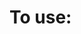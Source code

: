 <h1>To use:</h1>
<a href="http://localhost:8080/getStudents">
<a href="http://localhost:8080/getStudent?id=1">
